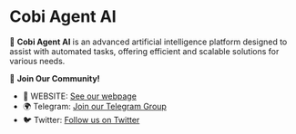 # Cobi Agent AI

🚀 **Cobi Agent AI** is an advanced artificial intelligence platform designed to assist with automated tasks, offering efficient and scalable solutions for various needs.

📢 **Join Our Community!**
- 🚀 WEBSITE: [See our webpage](https://caldeix.github.io/agentcobiai_web/)
- 🌍 Telegram: [Join our Telegram Group](https://t.me/+kply1_olLgFiMzI0)
- 🐦 Twitter: [Follow us on Twitter](https://x.com/_caldeiX)
